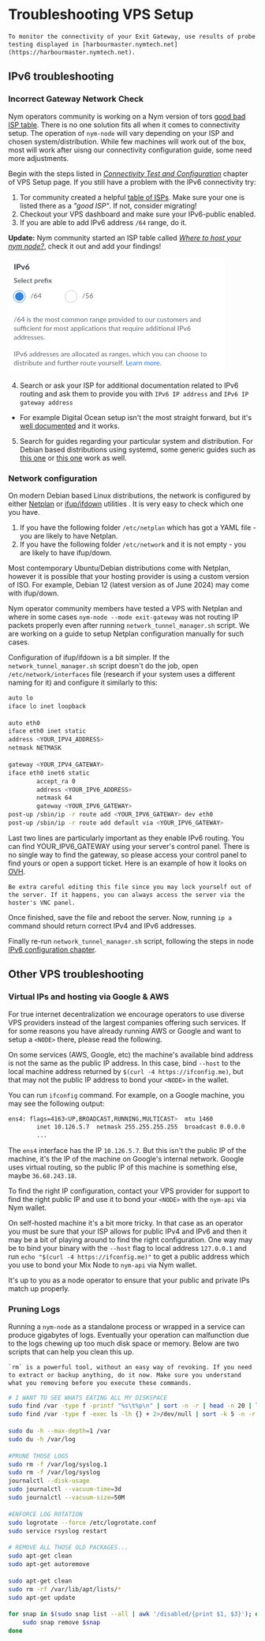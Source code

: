 # Troubleshooting VPS Setup

```admonish info
To monitor the connectivity of your Exit Gateway, use results of probe testing displayed in [harbourmaster.nymtech.net](https://harbourmaster.nymtech.net).
```

## IPv6 troubleshooting

### Incorrect Gateway Network Check

Nym operators community is working on a Nym version of tors [good bad ISP table](https://community.torproject.org/relay/community-resources/good-bad-isps/). There is no one solution fits all when it comes to connectivity setup. The operation of `nym-node` will vary depending on your ISP and chosen system/distribution.  While few machines will work out of the box, most will work after uisng our connectivity configuration guide, some need more adjustments.

Begin with the steps listed in [*Connectivity Test and Configuration*](../nodes/vps-setup.md#connectivity-test-and-configuration) chapter of VPS Setup page. If you still have a problem with the IPv6 connectivity try:

1. Tor community created a helpful [table of ISPs](https://community.torproject.org/relay/community-resources/good-bad-isps/). Make sure your one is listed there as a *"good ISP"*. If not, consider migrating!
2. Checkout your VPS dashboard and make sure your IPv6-public enabled.
3. If you are able to add IPv6 address `/64` range, do it.

**Update:** Nym community started an ISP table called [*Where to host your nym node?*](../legal/isp-list.md), check it out and add your findings!

![](../images/ipv6_64.png)

4. Search or ask your ISP for additional documentation related to IPv6 routing and ask them to provide you with `IPv6 IP address` and `IPv6 IP gateway address`
- For example Digital Ocean setup isn't the most straight forward, but it's [well documented](https://docs.digitalocean.com/products/networking/ipv6/how-to/enable/#on-existing-droplets) and it works.

5. Search for guides regarding your particular system and distribution. For Debian based distributions using systemd, some generic guides such as [this one](https://cloudzy.com/blog/configure-ipv6-on-ubuntu/) or [this one](https://help.ovhcloud.com/csm/en-ie-vps-configuring-ipv6?id=kb_article_view&sysparm_article=KB0047567) work as well.

### Network configuration

On modern Debian based Linux distributions, the network is configured by either [Netplan](https://netplan.io/) or [ifup/ifdown](https://manpages.debian.org/testing/ifupdown/ifup.8.en.html) utilities . It is very easy to check which one you have.

1. If you have the following folder `/etc/netplan` which has got a YAML file - you are likely to have Netplan.
2. If you have the following folder `/etc/network` and it is not empty - you are likely to have ifup/down.

Most contemporary Ubuntu/Debian distributions come with Netplan, however it is possible that your hosting provider is using a custom version of ISO. For example, Debian 12 (latest version as of June 2024) may come with ifup/down.

Nym operator community members have tested a VPS with Netplan and where in some cases `nym-node --mode exit-gateway` was not routing IP packets properly even after running `network_tunnel_manager.sh` script. We are working on a guide to setup Netplan configuration manually for such cases.

Configuration of ifup/ifdown is a bit simpler. If the `network_tunnel_manager.sh` script doesn't do the job, open `/etc/network/interfaces` file (research if your system uses a different naming for it) and configure it similarly to this:

```sh
auto lo
iface lo inet loopback

auto eth0
iface eth0 inet static
address <YOUR_IPV4_ADDRESS>
netmask NETMASK

gateway <YOUR_IPV4_GATEWAY>
iface eth0 inet6 static
        accept_ra 0
        address <YOUR_IPV6_ADDRESS>
        netmask 64
        gateway <YOUR_IPV6_GATEWAY>
post-up /sbin/ip -r route add <YOUR_IPV6_GATEWAY> dev eth0
post-up /sbin/ip -r route add default via <YOUR_IPV6_GATEWAY>
```
Last two lines are particularly important as they enable IPv6 routing. You can find YOUR_IPV6_GATEWAY using your server's control panel. There is no single way to find the gateway, so please access your control panel to find yours or open a support ticket. Here is an example of how it looks on [OVH](https://help.ovhcloud.com/csm/en-ie-vps-configuring-ipv6?id=kb_article_view&sysparm_article=KB0047567).

```admonish warning title="WARNING"
Be extra careful editing this file since you may lock yourself out of the server. If it happens, you can always access the server via the hoster's VNC panel.
```

Once finished, save the file and reboot the server. Now, running `ip a` command should return correct IPv4 and IPv6 addresses.

Finally re-run `network_tunnel_manager.sh` script, following the steps in node [IPv6 configuration chapter](https://github.com/nymtech/nym/nodes/configuration.md#ipv6-configuration).

## Other VPS troubleshooting

### Virtual IPs and hosting via Google & AWS

For true internet decentralization we encourage operators to use diverse VPS providers instead of the largest companies offering such services. If for some reasons you have already running AWS or Google and want to setup a `<NODE>` there, please read the following.

On some services (AWS, Google, etc) the machine's available bind address is not the same as the public IP address. In this case, bind `--host` to the local machine address returned by `$(curl -4 https://ifconfig.me)`, but that may not the public IP address to bond your `<NODE>` in the wallet.

You can run `ifconfig` command. For example, on a Google machine, you may see the following output:

```sh
ens4: flags=4163<UP,BROADCAST,RUNNING,MULTICAST>  mtu 1460
        inet 10.126.5.7  netmask 255.255.255.255  broadcast 0.0.0.0
        ...
```

The `ens4` interface has the IP `10.126.5.7`. But this isn't the public IP of the machine, it's the IP of the machine on Google's internal network. Google uses virtual routing, so the public IP of this machine is something else, maybe `36.68.243.18`.

To find the right IP configuration, contact your VPS provider for support to find the right public IP and use it to bond your `<NODE>` with the `nym-api` via Nym wallet.

On self-hosted machine it's a bit more tricky. In that case as an operator you must be sure that your ISP allows for public IPv4 and IPv6 and then it may be a bit of playing around to find the right configuration. One way may be to bind your binary with the `--host` flag to local address `127.0.0.1` and run `echo "$(curl -4 https://ifconfig.me)"` to get a public address which you use to bond your Mix Node to `nym-api` via Nym wallet.

It's up to you as a node operator to ensure that your public and private IPs match up properly.

### Pruning Logs

Running a `nym-node` as a standalone process or wrapped in a service can produce gigabytes of logs. Eventually your operation can malfunction due to the logs chewing up too much disk space or memory. Below are two scripts that can help you clean this up.

```admonish warning
`rm` is a powerful tool, without an easy way of revoking. If you need to extract or backup anything, do it now. Make sure you understand what you removing before you execute these commands.
```

```sh
# I WANT TO SEE WHATS EATING ALL MY DISKSPACE
sudo find /var -type f -printf "%s\t%p\n" | sort -n -r | head -n 20 | ls -lh
sudo find /var -type f -exec ls -lh {} + 2>/dev/null | sort -k 5 -n -r | head -n 20

sudo du -h --max-depth=1 /var
sudo du -h /var/log

#PRUNE THOSE LOGS
sudo rm -f /var/log/syslog.1
sudo rm -f /var/log/syslog
journalctl --disk-usage
sudo journalctl --vacuum-time=3d
sudo journalctl --vacuum-size=50M

#ENFORCE LOG ROTATION
sudo logrotate --force /etc/logrotate.conf
sudo service rsyslog restart

# REMOVE ALL THOSE OLD PACKAGES...
sudo apt-get clean
sudo apt-get autoremove

sudo apt-get clean
sudo rm -rf /var/lib/apt/lists/*
sudo apt-get update

for snap in $(sudo snap list --all | awk '/disabled/{print $1, $3}'); do
    sudo snap remove $snap
done
```
